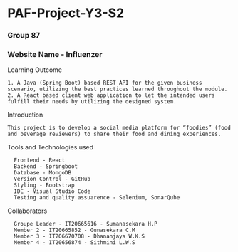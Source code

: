 # PAF-Project-Y3-S2

### Group 87

### Website Name - Influenzer

Learning Outcome 

    1. A Java (Spring Boot) based REST API for the given business scenario, utilizing the best practices learned throughout the module.
    2. A React based client web application to let the intended users fulfill their needs by utilizing the designed system.

Introduction

    This project is to develop a social media platform for “foodies” (food and beverage reviewers) to share their food and dining experiences.  
      
Tools and Technologies used

      Frontend - React
      Backend - Springboot
      Database - MongoDB
      Version Control - GitHub
      Styling - Bootstrap
      IDE - Visual Studio Code
      Testing and quality assuarence - Selenium, SonarQube

Collaborators 

      Groupe Leader - IT20665616 - Sumanasekara H.P
      Member 2 - IT20665852 - Gunasekara C.M 
      Member 3 - IT206670708 - Dhananjaya W.K.S
      Member 4 - IT20656874 - Sithmini L.W.S
